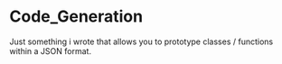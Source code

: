 # Code_Generation
Just something i wrote that allows you to prototype classes / functions within a JSON format.
